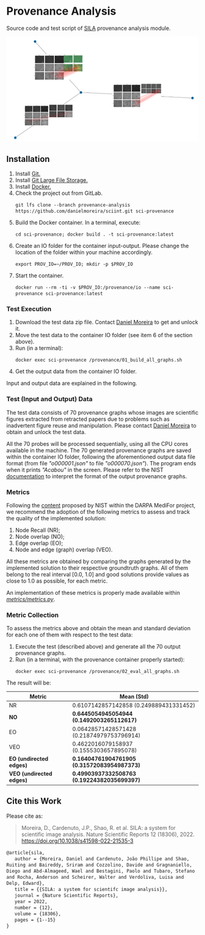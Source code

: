 # Provenance Analysis
Source code and test script of [SILA](https://github.com/danielmoreira/sciint/tree/master) provenance analysis module.

![Provenance graph example.](prov-graph-example.png)

## Installation

1. Install [Git.](https://github.com/git-guides/install-git)
2. Install [Git Large File Storage.](https://git-lfs.github.com/)
3. Install [Docker.](https://docs.docker.com/get-docker/)
4. Check the project out from GitLab.
    ```
    git lfs clone --branch provenance-analysis https://github.com/danielmoreira/sciint.git sci-provenance
    ```
5. Build the Docker container. In a terminal, execute:
    ```
    cd sci-provenance; docker build . -t sci-provenance:latest
    ```
6. Create an IO folder for the container input-output. Please change the location of the folder within your machine
   accordingly.
    ```
    export PROV_IO=~/PROV_IO; mkdir -p $PROV_IO
    ```
7. Start the container.
    ```
    docker run --rm -ti -v $PROV_IO:/provenance/io --name sci-provenance sci-provenance:latest
    ```

### Test Execution

1. Download the test data zip file.
   Contact [Daniel Moreira](daniel.moreira@nd.edu) to get and unlock it.
2. Move the test data to the container IO folder (see item 6 of the section above).
3. Run (in a terminal):
   ```
   docker exec sci-provenance /provenance/01_build_all_graphs.sh
   ```
4. Get the output data from the container IO folder.

Input and output data are explained in the following.

### Test (Input and Output) Data

The test data consists of 70 provenance graphs whose images are scientific figures extracted from retracted papers due
to problems such as inadvertent figure reuse and manipulation. Please contact [Daniel Moreira](daniel.moreira@nd.edu)
to obtain and unlock the test data.

All the 70 probes will be processed sequentially, using all the CPU cores available in the machine. The 70 generated
provenance graphs are saved within the container IO folder, following the aforementioned output data file format (from
file *"o000001.json"* to file *"o000070.json"*). The program ends when it prints *"Acabou"* in the screen. Please refer
to the NIST [documentation](https://www.nist.gov/system/files/documents/2019/03/12/mfc2019evaluationplan.pdf) to
interpret the format of the output provenance graphs.

### Metrics

Following the [content](https://www.nist.gov/system/files/documents/2019/03/12/mfc2019evaluationplan.pdf)
proposed by NIST within the DARPA MediFor project, we recommend the adoption of the following metrics to assess and
track the quality of the implemented solution:

1. Node Recall (NR);
2. Node overlap (NO);
3. Edge overlap (EO);
4. Node and edge (graph) overlap (VEO).

All these metrics are obtained by comparing the graphs generated by the implemented solution to their respective
groundtruth graphs. All of them belong to the real interval [0.0, 1.0] and good solutions provide values as close to 1.0
as possible, for each metric.

An implementation of these metrics is properly made available within [*metrics/metrics.py*](metrics/metrics.py).

### Metric Collection

To assess the metrics above and obtain the mean and standard deviation for each one of them with respect to the test
data:

1. Execute the test (described above) and generate all the 70 output provenance graphs.
2. Run (in a terminal, with the provenance container properly started):
   ```
   docker exec sci-provenance /provenance/02_eval_all_graphs.sh
   ```

The result will be:

Metric                     | Mean (Std)
---------------------------|------------------------------------------
NR                         | 0.6107142857142858 (0.249889431331452)
**NO**                     | **0.6445054945054944 (0.1492003265112617)**
EO                         | 0.06428571428571428 (0.21874979753796914)
VEO                        | 0.4622016079158937 (0.1555303657895078)
**EO (undirected edges)**  | **0.16404761904761905 (0.31572083954987373)**
**VEO (undirected edges)** | **0.49903937332508763 (0.19224382035699397)**


## Cite this Work
Please cite as:
> Moreira, D., Cardenuto, J.P., Shao, R. et al. SILA: a system for scientific image analysis. Nature Scientific Reports 12 (18306), 2022.
> https://doi.org/10.1038/s41598-022-21535-3

```
@article{sila,
   author = {Moreira, Daniel and Cardenuto, João Phillipe and Shao, Ruiting and Baireddy, Sriram and Cozzolino, Davide and Gragnaniello, Diego and Abd‑Almageed, Wael and Bestagini, Paolo and Tubaro, Stefano and Rocha, Anderson and Scheirer, Walter and Verdoliva, Luisa and Delp, Edward},
   title = {{SILA: a system for scientifc image analysis}},
   journal = {Nature Scientific Reports},
   year = 2022,
   number = {12},
   volume = {18306},
   pages = {1--15}
}
```

